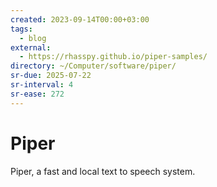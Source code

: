 ```yaml
---
created: 2023-09-14T00:00+03:00
tags:
  - blog
external:
  - https://rhasspy.github.io/piper-samples/
directory: ~/Computer/software/piper/
sr-due: 2025-07-22
sr-interval: 4
sr-ease: 272
---
```


# Piper

Piper, a fast and local text to speech system.

